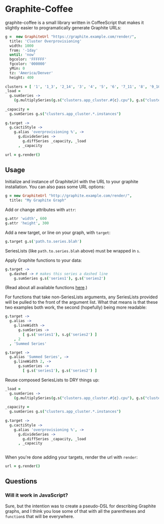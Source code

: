 # Graphite-Coffee

graphite-coffee is a small library written in CoffeeScript that makes it
slightly easier to programatically generate Graphite URLs:

```coffee
g =  new GraphiteUrl "https://graphite.example.com/render/",
  title: 'Cluster Overprovisioning'
  width: 1000
  from: '-1day'
  until: 'now'
  bgcolor: 'FFFFFF'
  fgcolor: '000000'
  yMin: 0
  tz: 'America/Denver'
  height: 400
 
clusters = [ '1', '1_3', '2_14', '3', '4', '5', '6', '7_11', '8', '9_10', '12_13' ]
_load =
  g.sumSeries ->
    (g.multiplySeries(g.s("clusters.app_cluster.#{c}.cpu"), g.s("clusters.app_cluster.#{c}.instances")) for c in clusters)
 
_capacity =
  g.sumSeries g.s("clusters.app_cluster.*.instances")
 
g.target ->
  g.cactiStyle ->
    g.alias 'overprovisioning %', ->
      g.divideSeries ->
        g.diffSeries _capacity, _load
      , _capacity
 
url = g.render()
```

## Usage

Initialize and instance of GraphiteUrl with the URL to your graphite
installation. You can also pass some URL options:

```coffee
g = new GraphiteUrl "http://graphite.example.com/render/",
  title: "My Graphite Graph"
```

Add or change attributes with `attr`:

```coffee
g.attr 'width', 600
g.attr 'height', 300
```

Add a new target, or line on your graph, with `target`:

```coffee
g.target g.s('path.to.series.blah')
```

SeriesLists (like `path.to.series.blah` above) must be wrapped in `s`.

Apply Graphite functions to your data:

```coffee
g.target ->
  g.dashed -> # makes this series a dashed line
    g.sumSeries g.s('series1'), g.s('series2')
```

(Read about all available functions
[here](http://graphite.readthedocs.org/en/1.0/functions.html).)

For functions that take non-SeriesLists arguments, any SeriesLists
provided will be pulled to the front of the argument list. What that
means is that these two examples both work, the second (hopefully) being
more readable:

```coffee
g.target ->
  g.alias ->
    g.lineWidth ->
      g.sumSeries ->
        [ g.s('series1'), s.g('series2') ]
    , 2
  , 'Summed Series'

g.target ->
  g.alias 'Summed Series', ->
    g.lineWidth 2, ->
      g.sumSeries ->
        [ g.s('series1'), g.s('series2') ]
```

Reuse composed SeriesLists to DRY things up:

```coffee
_load =
  g.sumSeries ->
    (g.multiplySeries(g.s("clusters.app_cluster.#{c}.cpu"), g.s("clusters.app_cluster.#{c}.instances")) for c in [1..10])
 
_capacity =
  g.sumSeries g.s("clusters.app_cluster.*.instances")
 
g.target ->
  g.cactiStyle ->
    g.alias 'overprovisioning %', ->
      g.divideSeries ->
        g.diffSeries _capacity, _load
      , _capacity
 
```

When you're done adding your targets, render the url with `render`:

```coffee
url = g.render()
```

## Questions

### Will it work in JavaScript?

Sure, but the intention was to create a pseudo-DSL for describing
Graphite graphs, and I think you lose some of that with all the
parentheses and `function`s that will be everywhere.

